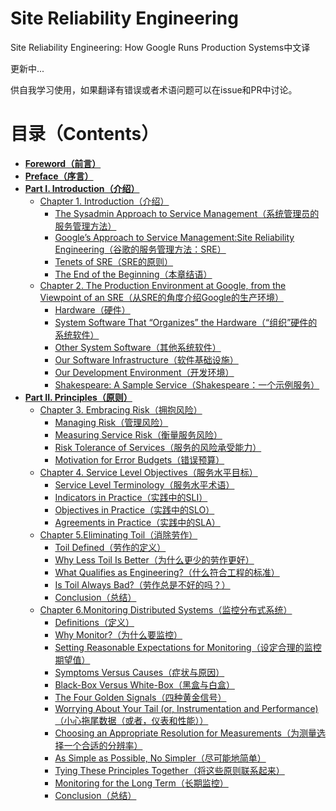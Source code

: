 # Site Reliability Engineering

Site Reliability Engineering: How Google Runs Production Systems中文译

更新中...

供自我学习使用，如果翻译有错误或者术语问题可以在issue和PR中讨论。

# **目录（Contents）**

* **[Foreword（前言）](./src/foreword.md)**
* **[Preface（序言）](./src/preface.md)**
* **[Part I. Introduction（介绍）](./src/part-1/introduction.md)**
  * [Chapter 1. Introduction（介绍）](./src/part-1/chapter-01/introduction.md)
    * [The Sysadmin Approach to Service Management（系统管理员的服务管理方法）](./src/part-1/chapter-01/the_sysadmin_approach_to_service_management.md)
    * [Google’s Approach to Service Management:Site Reliability Engineering（谷歌的服务管理方法：SRE）](./src/part-1/chapter-01/google's_approach_to_service_management_site_reliability_engineering.md)
    * [Tenets of SRE（SRE的原则）](./src/part-1/chapter-01/tenets_of_sre.md)
    * [The End of the Beginning（本章结语）](./src/part-1/chapter-01/the_end_of_the_beginning.md)
  * [Chapter 2. The Production Environment at Google, from the Viewpoint of an SRE（从SRE的角度介绍Google的生产环境）](./src/part-1/chapter-02/the_production_environment_at_google_from_the_viewpoint_of_an_sre.md)
    * [Hardware（硬件）](./src/part-1/chapter-02/hardware.md)
    * [System Software That “Organizes” the Hardware（“组织”硬件的系统软件）](./src/part-1/chapter-02/system_software_that_"organizes"_the_hardware.md)
    * [Other System Software（其他系统软件）](./src/part-1/chapter-02/other_system_software.md)
    * [Our Software Infrastructure（软件基础设施）](./src/part-1/chapter-02/our_software_infra.md)
    * [Our Development Environment（开发环境）](./src/part-1/chapter-02/our_development_env.md)
    * [Shakespeare: A Sample Service（Shakespeare：一个示例服务）](./src/part-1/chapter-02/shakespare_a_simple_service.md)
* **[Part II. Principles（原则）](./src/part-2/principles.md)**
  * [Chapter 3. Embracing Risk（拥抱风险）](./src/part-2/chapter-03/embracing_risk.md)
    * [Managing Risk（管理风险）](./src/part-2/chapter-03/managing_risk.md)
    * [Measuring Service Risk（衡量服务风险）](./src/part-2/chapter-03/measuring_service_risk.md)
    * [Risk Tolerance of Services（服务的风险承受能力）](./src/part-2/chapter-03/risk_tolerance_of_services.md)
    * [Motivation for Error Budgets（错误预算）](./src/part-2/chapter-03/motivation_for_error_budgets.md)
  * [Chapter 4. Service Level Objectives（服务水平目标）](./src/part-2/chapter-04/service_level_objectives.md)
    * [Service Level Terminology（服务水平术语）](./src/part-2/chapter-04/service_level_terminology.md)
    * [Indicators in Practice（实践中的SLI）](./src/part-2/chapter-04/indicators_in_practice.md)
    * [Objectives in Practice（实践中的SLO）](./src/part-2/chapter-04/objectives_in_practice.md)
    * [Agreements in Practice（实践中的SLA）](./src/part-2/chapter-04/agreements_in_practice.md)
  * [Chapter 5.Eliminating Toil（消除劳作）](./src/part-2/chapter-05/eliminating_toil.md)
    * [Toil Defined（劳作的定义）](./src/part-2/chapter-05/toil_defined.md)
    * [Why Less Toil Is Better（为什么更少的劳作更好）](./src/part-2/chapter-05/why_less_toil_is_better.md)
    * [What Qualifies as Engineering?（什么符合工程的标准）](./src/part-2/chapter-05/what_qualifies_as_engineering.md)
    * [Is Toil Always Bad?（劳作总是不好的吗？）](./src/part-2/chapter-05/is_toil_always_bad.md)
    * [Conclusion（总结）](./src/part-2/chapter-05/conclusion.md)
  * [Chapter 6.Monitoring Distributed Systems（监控分布式系统）](./src/part-2/chapter-06/monitoring_distributed_systems.md)
    * [Definitions（定义）](./src/part-2/chapter-06/definitions.md)
    * [Why Monitor?（为什么要监控）](./src/part-2/chapter-06/why_monitor.md)
    * [Setting Reasonable Expectations for Monitoring（设定合理的监控期望值）](./src/part-2/chapter-06/setting_reasonable_expectations_for_monitoring.md)
    * [Symptoms Versus Causes（症状与原因）](./src/part-2/chapter-06/symptoms_versus_causes.md)
    * [Black-Box Versus White-Box（黑盒与白盒）](./src/part-2/chapter-06/black-box_versus_white-box.md)
    * [The Four Golden Signals（四种黄金信号）](./src/part-2/chapter-06/the_four_golden_signals.md)
    * [Worrying About Your Tail (or, Instrumentation and Performance)（小心拖尾数据（或者，仪表和性能））](./src/part-2/chapter-06/worrying_about_your_tail.md)
    * [Choosing an Appropriate Resolution for Measurements（为测量选择一个合适的分辨率）](./src/part-2/chapter-06/choosing_an_appropriate_resolution_for_measurements.md)
    * [As Simple as Possible, No Simpler（尽可能地简单）](./src/part-2/chapter-06/as_simple_as_possible.md)
    * [Tying These Principles Together（将这些原则联系起来）](./src/part-2/chapter-06/tying_these_principles_together.md)
    * [Monitoring for the Long Term（长期监控）](./src/part-2/chapter-06/monitoring_for_the_long_term.md)
    * [Conclusion（总结）](./src/part-2/chapter-06/conclusion.md)
